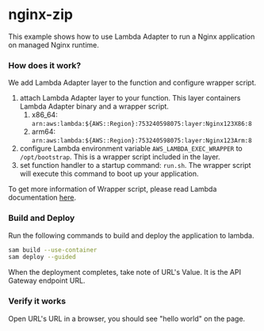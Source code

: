 # nginx-zip

This example shows how to use Lambda Adapter to run a Nginx application on managed Nginx runtime.

### How does it work?

We add Lambda Adapter layer to the function and configure wrapper script.

1. attach Lambda Adapter layer to your function. This layer containers Lambda Adapter binary and a wrapper script.
    1. x86_64: `arn:aws:lambda:${AWS::Region}:753240598075:layer:Nginx123X86:8`
    2. arm64: `arn:aws:lambda:${AWS::Region}:753240598075:layer:Nginx123Arm:8`
2. configure Lambda environment variable `AWS_LAMBDA_EXEC_WRAPPER` to `/opt/bootstrap`. This is a wrapper script
   included in the layer.
3. set function handler to a startup command: `run.sh`. The wrapper script will execute this command to boot up your
   application.

To get more information of Wrapper script, please read Lambda
documentation [here](https://docs.aws.amazon.com/lambda/latest/dg/runtimes-modify.html#runtime-wrapper).

### Build and Deploy

Run the following commands to build and deploy the application to lambda.

```bash
sam build --use-container
sam deploy --guided

```

When the deployment completes, take note of URL's Value. It is the API Gateway endpoint URL.

### Verify it works

Open URL's URL in a browser, you should see "hello world" on the page. 
